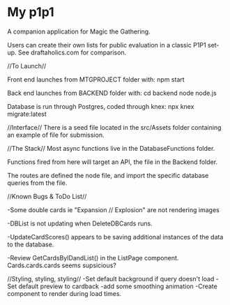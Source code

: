 # My p1p1

A companion application for Magic the Gathering.

Users can create their own lists for public evaluation in a classic P1P1 set-up. See draftaholics.com for comparison.


//To Launch//

Front end launches from MTGPROJECT folder with:
npm start 

Back end launches from BACKEND folder with:
cd backend
node node.js

Database is run through Postgres, coded through knex:
npx knex migrate:latest


//Interface//
There is a seed file located in the src/Assets folder containing an example of file for submission. 



//The Stack//
Most async functions live in the DatabaseFunctions folder.

Functions fired from here will target an API, the <node> file in the Backend folder.

The routes are defined the node file, and import the specific database queries from the <queries> file. 


//Known Bugs & ToDo List//

-Some double cards ie "Expansion // Explosion" are not rendering images

-DBList is not updating when DeleteDBCards runs. 

-UpdateCardScores() appears to be saving additional instances of the data to the database.

-Review GetCardsByIDandList() in the ListPage component. Cards.cards.cards seems supsicious?

//Styling, styling, styling//
-Set default background if query doesn't load
-Set default preview to cardback
  -add some smoothing animation
-Create <Loading /> component to render during load times. 
